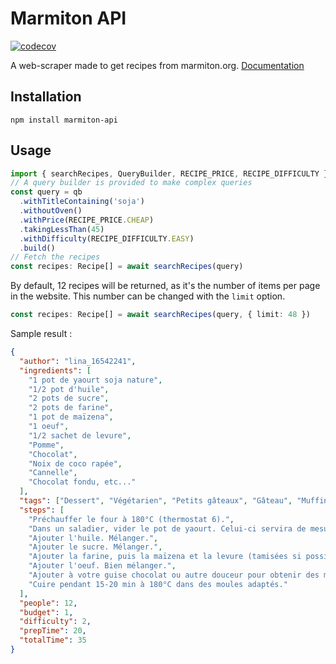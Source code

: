 # Marmiton API

[![codecov](https://codecov.io/gh/SoTrxII/marmiton-api/branch/master/graph/badge.svg?token=8NANICXWL7)](https://codecov.io/gh/SoTrxII/marmiton-api)

A web-scraper made to get recipes from marmiton.org. [Documentation](https://sotrxii.github.io/marmiton-api/)

## Installation

```
npm install marmiton-api
```

## Usage

```ts
import { searchRecipes, QueryBuilder, RECIPE_PRICE, RECIPE_DIFFICULTY } from 'marmiton-api'
// A query builder is provided to make complex queries
const query = qb
  .withTitleContaining('soja')
  .withoutOven()
  .withPrice(RECIPE_PRICE.CHEAP)
  .takingLessThan(45)
  .withDifficulty(RECIPE_DIFFICULTY.EASY)
  .build()
// Fetch the recipes
const recipes: Recipe[] = await searchRecipes(query)
```

By default, 12 recipes will be returned, as it's the number of items per page in the website.
This number can be changed with the `limit` option.

```ts
const recipes: Recipe[] = await searchRecipes(query, { limit: 48 })
```

Sample result :

```json
{
  "author": "lina_16542241",
  "ingredients": [
    "1 pot de yaourt soja nature",
    "1/2 pot d'huile",
    "2 pots de sucre",
    "2 pots de farine",
    "1 pot de maïzena",
    "1 oeuf",
    "1/2 sachet de levure",
    "Pomme",
    "Chocolat",
    "Noix de coco rapée",
    "Cannelle",
    "Chocolat fondu, etc..."
  ],
  "tags": ["Dessert", "Végétarien", "Petits gâteaux", "Gâteau", "Muffin"],
  "steps": [
    "Préchauffer le four à 180°C (thermostat 6).",
    "Dans un saladier, vider le pot de yaourt. Celui-ci servira de mesure.",
    "Ajouter l'huile. Mélanger.",
    "Ajouter le sucre. Mélanger.",
    "Ajouter la farine, puis la maïzena et la levure (tamisées si possible), tout en mélangeant.",
    "Ajouter l'oeuf. Bien mélanger.",
    "Ajouter à votre guise chocolat ou autre douceur pour obtenir des muffins encore meilleurs. Ils sont aussi très bons natures.",
    "Cuire pendant 15-20 min à 180°C dans des moules adaptés."
  ],
  "people": 12,
  "budget": 1,
  "difficulty": 2,
  "prepTime": 20,
  "totalTime": 35
}
```
